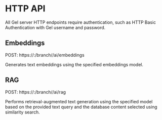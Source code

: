 # HTTP API

All Gel server HTTP endpoints require authentication, such as HTTP Basic Authentication with Gel username and password.

## Embeddings

POST: https://<gel-host>:<port>/branch/<branch-name>/ai/embeddings

Generates text embeddings using the specified embeddings model.

## RAG

POST: https://<gel-host>:<port>/branch/<branch-name>/ai/rag

Performs retrieval-augmented text generation using the specified model based on the provided text query and the database content selected using similarity search.

